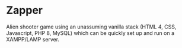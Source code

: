# Zapper
Alien shooter game using an unassuming vanilla stack (HTML 4, CSS, Javascript, PHP 8, MySQL) which can be quickly set up and run on a XAMPP/LAMP server.
